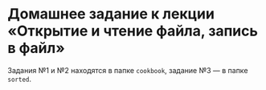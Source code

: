 # Домашнее задание к лекции «Открытие и чтение файла, запись в файл»

Задания №1 и №2 находятся в папке `cookbook`, задание №3 &mdash; 
в папке `sorted`.
